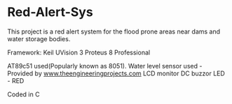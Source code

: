 # Red-Alert-Sys

This project is a red alert system for the flood prone areas near dams and water storage bodies.

Framework:
Keil UVision 3
Proteus 8 Professional



AT89c51 used(Popularly known as 8051).
Water level sensor used - Provided by www.theengineeringprojects.com
LCD monitor
DC buzzor
LED - RED

Coded in C